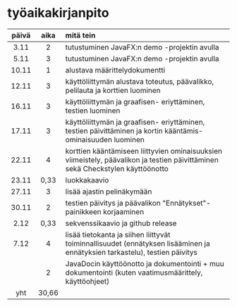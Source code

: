 # työaikakirjanpito

| päivä  | aika | mitä tein |
| :---: | :---: | :------------- |
| 3.11  | 2  | tutustuminen JavaFX:n demo -projektin avulla |
| 5.11  | 3  | tutustuminen JavaFX:n demo -projektin avulla |
| 10.11 | 1 | alustava määrittelydokumentti |
| 12.11 | 3 | käyttöliittymän alustava toteutus, päävalikko, pelilauta ja korttien luominen |
| 16.11 | 3 | käyttöliittymän ja graafisen- eriyttäminen, testien luominen |
| 17.11 | 3 | käyttöliittymän ja graafisen- eriyttäminen, testien päivittäminen ja kortin kääntämis-ominaisuuden luominen |
| 22.11 | 4 | korttien kääntämiseen liittyvien ominaisuuksien viimeistely, päävalikon ja testien päivittäminen sekä Checkstylen käyttöönotto |
| 23.11 | 0,33 | luokkakaavio |
| 27.11 | 3 | lisää ajastin pelinäkymään |
| 30.11 | 2 | testien päivitys ja päävalikon "Ennätykset"-painikkeen korjaaminen |
| 2.12 | 0,33 | sekvenssikaavio ja github release |
| 7.12 | 4 | lisää tietokanta ja siihen liittyvät toiminnallisuudet (ennätyksen lisääminen ja ennätyksien tarkastelu), testien päivitys |
|  | 2 | JavaDocin käyttöönotto ja dokumentointi + muu dokumentointi (kuten vaatimusmäärittely, käyttöohjeet) |
|yht  | 30,66 |



 
